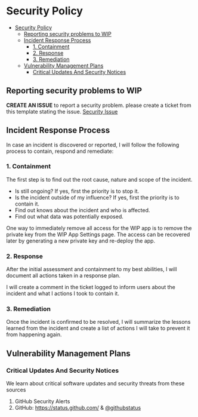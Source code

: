 # Security Policy

- [Security Policy](#security-policy)
  - [Reporting security problems to WIP](#reporting-security-problems-to-wip)
  - [Incident Response Process](#incident-response-process)
    - [1. Containment](#1-containment)
    - [2. Response](#2-response)
    - [3. Remediation](#3-remediation)
  - [Vulnerability Management Plans](#vulnerability-management-plans)
    - [Critical Updates And Security Notices](#critical-updates-and-security-notices)

## Reporting security problems to WIP

**CREATE AN ISSUE** to report a security problem. please create a ticket from this template stating the issue. [Security Issue](https://github.com/dev-generator/app.devgenerator.io/issues/new?assignees=chiefpansancolt&labels=new%2C+security&template=security.md&title=Security:)

## Incident Response Process

In case an incident is discovered or reported, I will follow the following process to contain, respond and remediate:

### 1. Containment

The first step is to find out the root cause, nature and scope of the incident.

- Is still ongoing? If yes, first the priority is to stop it.
- Is the incident outside of my influence? If yes, first the priority is to contain it.
- Find out knows about the incident and who is affected.
- Find out what data was potentially exposed.

One way to immediately remove all access for the WIP app is to remove the
private key from the WIP App Settings page. The access can be recovered later
by generating a new private key and re-deploy the app.

### 2. Response

After the initial assessment and containment to my best abilities, I will
document all actions taken in a response plan.

I will create a comment in the ticket logged to inform users about
the incident and what I actions I took to contain it.

### 3. Remediation

Once the incident is confirmed to be resolved, I will summarize the lessons
learned from the incident and create a list of actions I will take to prevent
it from happening again.

## Vulnerability Management Plans

### Critical Updates And Security Notices

We learn about critical software updates and security threats from these sources

1. GitHub Security Alerts
2. GitHub: https://status.github.com/ & [@githubstatus](https://twitter.com/githubstatus)
